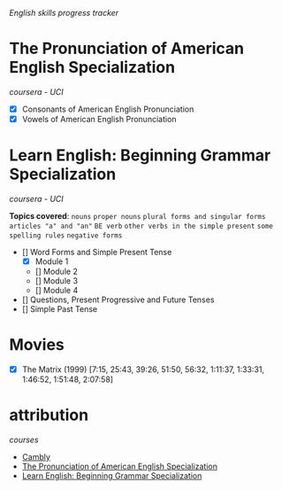 *English skills progress tracker*

# The Pronunciation of American English Specialization
*coursera - UCI*

- [x] Consonants of American English Pronunciation
- [x] Vowels of American English Pronunciation

# Learn English: Beginning Grammar Specialization
*coursera - UCI*

**Topics covered**:
`nouns`
`proper nouns`
`plural forms and singular forms`
`articles "a" and "an"`
`BE verb`
`other verbs in the simple present`
`some spelling rules`
`negative forms`

- [] Word Forms and Simple Present Tense
    - [x] Module 1
    - [] Module 2
    - [] Module 3
    - [] Module 4
- [] Questions, Present Progressive and Future Tenses
- [] Simple Past Tense

# Movies

- [x] The Matrix (1999) [7:15, 25:43, 39:26, 51:50, 56:32, 1:11:37, 1:33:31, 1:46:52, 1:51:48, 2:07:58]

# attribution

*courses*

- [Cambly](https://www.cambly.com)
- [The Pronunciation of American English Specialization](https://www.coursera.org/specializations/american-english-pronunciation)
- [Learn English: Beginning Grammar Specialization](https://www.coursera.org/specializations/learn-english-beginning-grammar)

